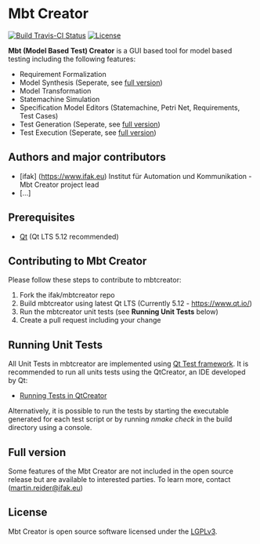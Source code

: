 # Mbt Creator 

[![Build Travis-CI Status](https://travis-ci.org/ifak/mbtcreator.svg?branch=master)](https://travis-ci.org/ifak/mbtcreator) [![License](https://img.shields.io/badge/license-LGPLv3-blue.svg)](https://github.com/ifak/mobata/blob/master/LICENSE)

**Mbt (Model Based Test) Creator** is a GUI based tool for model based testing including the following features:
- Requirement Formalization 
- Model Synthesis (Seperate, see [full version](https://github.com/ifak/mbtcreator#full-version))
- Model Transformation
- Statemachine Simulation
- Specification Model Editors (Statemachine, Petri Net, Requirements, Test Cases)
- Test Generation (Seperate, see [full version](https://github.com/ifak/mbtcreator#full-version))
- Test Execution (Seperate, see [full version](https://github.com/ifak/mbtcreator#full-version))

## Authors and major contributors
- [ifak] (https://www.ifak.eu)
Institut für Automation und Kommunikation - Mbt Creator  project lead
- [...]

## Prerequisites
- [Qt](https://www.qt.io/) (Qt LTS 5.12 recommended)

## Contributing to Mbt Creator 
Please follow these steps to contribute to mbtcreator:
1. Fork the ifak/mbtcreator repo
2. Build mbtcreator using latest Qt LTS (Currently 5.12 - https://www.qt.io/)
3. Run the mbtcreator unit tests (see **Running Unit Tests** below)
4. Create a pull request including your change

## Running Unit Tests
All Unit Tests in mbtcreator are implemented using [Qt Test framework](https://doc.qt.io/qt-5/qttest-index.html).
It is recommended to run all units tests using the QtCreator, an IDE developed by Qt:
- [Running Tests in QtCreator](https://doc.qt.io/qtcreator/creator-autotest.html#building-and-running-tests)

Alternatively, it is possible to run the tests by starting the executable generated for each test script or by running *nmake check* in the build directory using a console.

## Full version
Some features of the Mbt Creator are not included in the open source release but are available to interested parties. To learn more, contact (martin.reider@ifak.eu)

## License
Mbt Creator is open source software licensed under the [LGPLv3](https://github.com/ifak/mbtcreator/blob/master/LICENSE).



